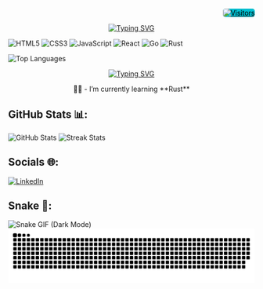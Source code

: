 <p align="right">
  <a href="https://github.com/Mainm0e">
    <img alt="Visitors" src="https://visitor-badge.laobi.icu/badge?page_id=Mainm0e" style="border-radius: 5px; background-color: #00BDCFFF; color: black; font-size: 14px;">
  </a>
</p>


<p align="center">
  <a href="https://git.io/typing-svg">
    <img src="https://readme-typing-svg.herokuapp.com?font=Kalam&weight=700&size=36&pause=1000&color=00BDCF&background=FF300000&center=true&vCenter=true&width=800&height=75&lines=Hi%2C+I'm+Mainm0e;Code%2C+coffee%2C+and+a+sprinkle+of+creativity+%E2%98%95%EF%B8%8F" alt="Typing SVG">
  </a>
</p>

<p align="left">
  <img src="https://img.shields.io/badge/html5-%23E34F26.svg?style=for-the-badge&logo=html5&logoColor=white" alt="HTML5">
  <img src="https://img.shields.io/badge/css3-%231572B6.svg?style=for-the-badge&logo=css3&logoColor=white" alt="CSS3">
  <img src="https://img.shields.io/badge/javascript-%23323330.svg?style=for-the-badge&logo=javascript&logoColor=%23F7DF1E" alt="JavaScript">
  <img src="https://img.shields.io/badge/react-%2320232a.svg?style=for-the-badge&logo=react&logoColor=%2361DAFB" alt="React">
  <img src="https://img.shields.io/badge/go-%2300ADD8.svg?style=for-the-badge&logo=go&logoColor=white" alt="Go">
  <img src="https://img.shields.io/badge/rust-%23000000.svg?style=for-the-badge&logo=rust&logoColor=white" alt="Rust">
</p>

<p align="left">
  <img src="https://github-readme-stats.vercel.app/api/top-langs/?username=Mainm0e&theme=tokyonight&hide_border=true&include_all_commits=true&count_private=true&layout=compact" alt="Top Languages">
</p>

<p align="center">
  <a href="https://git.io/typing-svg">
    <img src="https://readme-typing-svg.herokuapp.com?font=Kalam&weight=700&size=26&duration=5555&pause=1000&color=4CFF6E&background=FF300000&center=true&vCenter=true&repeat=false&width=800&height=75&lines=About+Me+%F0%9F%A7%91%F0%9F%8F%BD" alt="Typing SVG">
  </a>
  <p align="center">👨‍💻 - I’m currently learning **Rust**</p>
</p>




<h2 align="left">GitHub Stats 📊:</h2>

<p align="left">
  <img src="https://github-readme-stats.vercel.app/api?username=Mainm0e&theme=tokyonight&hide_border=true&include_all_commits=true&count_private=true" alt="GitHub Stats">
  <img src="https://github-readme-streak-stats.herokuapp.com/?user=Mainm0e&theme=tokyonight&hide_border=true" alt="Streak Stats">
</p>

<h2>Socials 🌐:</h2>

<p align="left">
  <a href="https://www.linkedin.com/in/adithep-tamwisai-3b0a7525b/">
    <img src="https://img.shields.io/badge/LinkedIn-%230077B5.svg?logo=linkedin&logoColor=white" alt="LinkedIn">
  </a>
</p>

<h2>Snake 🐍:</h2>
<!-- Dark mode -->
<img src="https://raw.githubusercontent.com/Mainm0e/Mainm0e/main/github-snake-dark.svg" alt="Snake GIF (Dark Mode)">
<!-- Light mode -->
<img src="https://github.com/Mainm0e/Mainm0e/blob/output/github-contribution-grid-snake.svg" alt="Snake GIF (Light Mode)">
